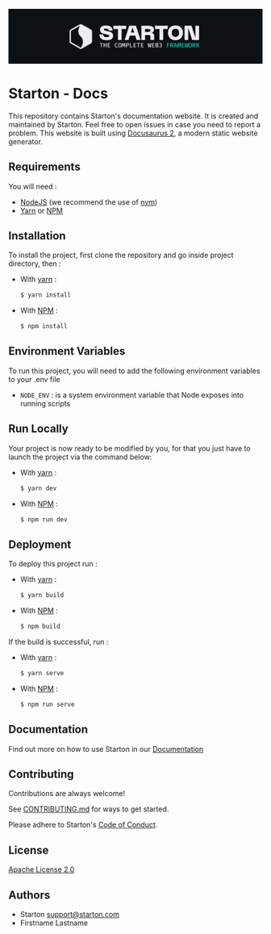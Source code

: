 ![Starton Banner](https://github.com/starton-io/.github/blob/master/github-banner.jpg?raw=true)

# Starton - Docs

This repository contains Starton's documentation website. It is created and maintained by Starton.
Feel free to open issues in case you need to report a problem.
This website is built using [Docusaurus 2](https://docusaurus.io/), a modern static website generator.

## Requirements

You will need :
- [NodeJS](https://nodejs.org/en) (we recommend the use of [nvm](https://github.com/nvm-sh/nvm))
- [Yarn](https://yarnpkg.com/) or [NPM](https://www.npmjs.com/)

## Installation

To install the project, first clone the repository and go inside project directory, then :

- With [yarn](https://yarnpkg.com/) :
    ```bash
    $ yarn install
    ```

- With [NPM](https://www.npmjs.com/) :
    ```bash
    $ npm install
    ```

## Environment Variables

To run this project, you will need to add the following environment variables to your .env file

* `NODE_ENV` : is a system environment variable that Node exposes into running scripts

## Run Locally

Your project is now ready to be modified by you, for that you just have to launch the project via the command below:

- With [yarn](https://yarnpkg.com/) :
    ```bash
    $ yarn dev
    ```

- With [NPM](https://www.npmjs.com/) :
    ```bash
    $ npm run dev
    ```

## Deployment

To deploy this project run :

- With [yarn](https://yarnpkg.com/) :
    ```bash
    $ yarn build
    ```

- With [NPM](https://www.npmjs.com/) :
    ```bash
    $ npm build
    ```

If the build is successful, run :

- With [yarn](https://yarnpkg.com/) :
    ```bash
    $ yarn serve
    ```

- With [NPM](https://www.npmjs.com/) :
    ```bash
    $ npm run serve
    ```

## Documentation

Find out more on how to use Starton in our [Documentation](https://docs.starton.com/)

## Contributing

Contributions are always welcome!

See [CONTRIBUTING.md](/CONTRIBUTING.md) for ways to get started.

Please adhere to Starton's [Code of Conduct](/CODE_OF_CONDUCT.md).

## License

[Apache License 2.0](/LICENSE.md)

## Authors

- Starton [support@starton.com](mailto:support@starton.com)
- Firstname Lastname
